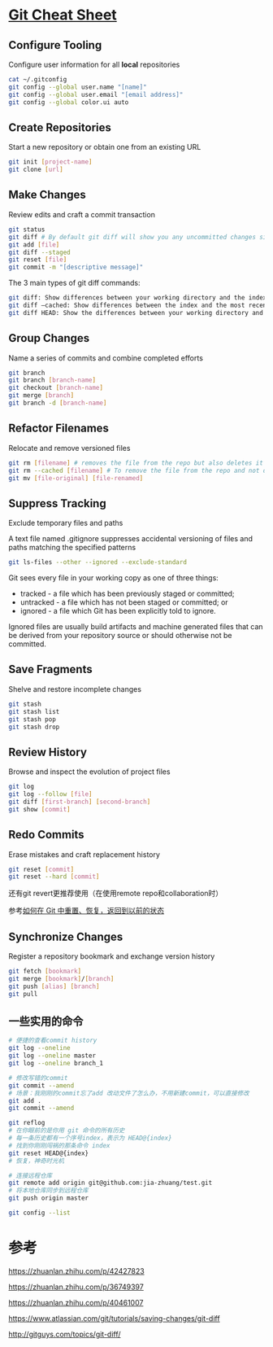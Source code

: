 # [Git Cheat Sheet](https://github.github.com/training-kit/downloads/github-git-cheat-sheet.pdf)

## Configure Tooling

Configure user information for all **local** repositories

```sh
cat ~/.gitconfig
git config --global user.name "[name]"
git config --global user.email "[email address]"
git config --global color.ui auto


```

## Create Repositories

Start a new repository or obtain one from an existing URL

```sh
git init [project-name]
git clone [url]
```

## Make Changes

Review edits and craft a commit transaction

```sh
git status
git diff # By default git diff will show you any uncommitted changes since the last commit.
git add [file]
git diff --staged
git reset [file]
git commit -m "[descriptive message]"
```

The 3 main types of git diff commands:

```sh
git diff: Show differences between your working directory and the index.
git diff –cached: Show differences between the index and the most recent commit.
git diff HEAD: Show the differences between your working directory and the most recent commit.
```

## Group Changes

Name a series of commits and combine completed efforts

```sh
git branch
git branch [branch-name]
git checkout [branch-name]
git merge [branch]
git branch -d [branch-name]
```

## Refactor Filenames

Relocate and remove versioned files

```sh
git rm [filename] # removes the file from the repo but also deletes it from the local file system.
git rm --cached [filename] # To remove the file from the repo and not delete it from the local file system use:
git mv [file-original] [file-renamed]
```

## Suppress Tracking

Exclude temporary files and paths

A text file named .gitignore suppresses accidental versioning of files and paths matching the specified patterns

```sh
git ls-files --other --ignored --exclude-standard
```

Git sees every file in your working copy as one of three things:

- tracked - a file which has been previously staged or committed;
- untracked - a file which has not been staged or committed; or
- ignored - a file which Git has been explicitly told to ignore.

Ignored files are usually build artifacts and machine generated files that can be derived from your repository source or should otherwise not be committed. 

## Save Fragments

Shelve and restore incomplete changes

```sh
git stash
git stash list
git stash pop
git stash drop
```

## Review History

Browse and inspect the evolution of project files

```sh
git log
git log --follow [file]
git diff [first-branch] [second-branch]
git show [commit]
```

## Redo Commits

Erase mistakes and craft replacement history

```sh
git reset [commit]
git reset --hard [commit]
```

还有git revert更推荐使用（在使用remote repo和collaboration时）

参考[如何在 Git 中重置、恢复，返回到以前的状态](https://zhuanlan.zhihu.com/p/42081574)

## Synchronize Changes

Register a repository bookmark and exchange version history

```sh
git fetch [bookmark]
git merge [bookmark]/[branch]
git push [alias] [branch]
git pull
```

## 一些实用的命令

```sh
# 便捷的查看commit history
git log --oneline
git log --oneline master
git log --oneline branch_1
```

```sh
# 修改写错的commit
git commit --amend
# 场景：我刚刚的commit忘了add 改动文件了怎么办，不用新建commit，可以直接修改
git add .
git commit --amend
```

```sh
git reflog
# 在你眼前的是你用 git 命令的所有历史
# 每一条历史都有一个序号index，表示为 HEAD@{index}
# 找到你刚刚闯祸的那条命令 index
git reset HEAD@{index}
# 恢复，神奇时光机
```

```sh
# 连接远程仓库
git remote add origin git@github.com:jia-zhuang/test.git
# 将本地仓库同步到远程仓库
git push origin master
```

```sh
git config --list
```

# 参考

https://zhuanlan.zhihu.com/p/42427823

https://zhuanlan.zhihu.com/p/36749397

https://zhuanlan.zhihu.com/p/40461007

https://www.atlassian.com/git/tutorials/saving-changes/git-diff

http://gitguys.com/topics/git-diff/
